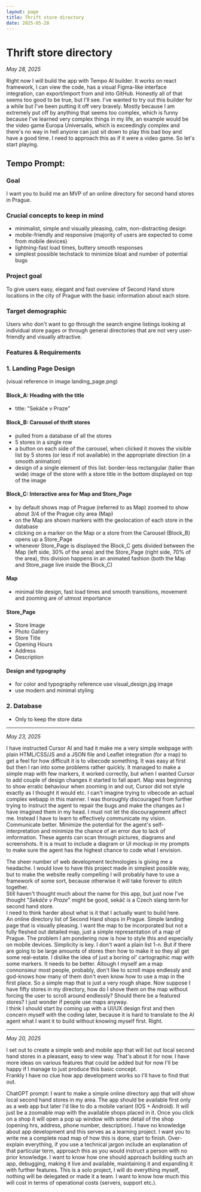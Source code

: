 ```yaml
---
layout: page
title: Thrift store directory
date: 2025-05-28
---
```


# Thrift store directory

*May 28, 2025*

Right now I will build the app with Tempo AI builder. It works on react framework, I can view the code, has a visual Figma-like interface integration, can export/import from and into GitHub. Honestly all of that seems too good to be true, but I'll see.
I've wanted to try out this builder for a while but I've been putting it off very bravely. Mostly because I am extremely put off by anything that seems too complex, which is funny because I've learned very complex things in my life, an example would be the video game Europa Universalis, which is exceedingly complex and there's no way in hell anyone can just sit down to play this bad boy and have a good time. I need to approach this as if it were a video game. So let's start playing.  

## Tempo Prompt:  

### Goal

I want you to build me an MVP of an online directory for second hand stores in Prague.   

### Crucial concepts to keep in mind

* minimalist, simple and visually pleasing, calm, non-distracting design  
* mobile-friendly and responsive (majority of users are expected to come from mobile devices)  
* lightning-fast load times, buttery smooth responses  
* simplest possible techstack to minimize bloat and number of potential bugs

### Project goal

To give users easy, elegant and fast overview of Second Hand store locations in the city of Prague with the basic information about each store.

### Target demographic

Users who don't want to go through the search engine listings looking at individual store pages or through general directories that are not very user-friendly and visually attractive.  

### Features & Requirements

### 1. Landing Page Design
(visual reference in image landing_page.png)

#### Block_A: Heading with the title
* title: "Sekáče v Praze"

#### Block_B: Carousel of thrift stores
* pulled from a database of all the stores
* 5 stores in a single row
* a button on each side of the carousel, when clicked it moves the visible list by 5 stores (or less if not available) in the appropriate direction (in a smooth animation)
* design of a single element of this list: border-less rectangular (taller than wide) image of the store with a store title in the bottom displayed on top of the image

#### Block_C: Interactive area for Map and Store_Page
* by default shows map of Prague (referred to as Map) zoomed to show about 3/4 of the Prague city area (Map)
* on the Map are shown markers with the geolocation of each store in the database
* clicking on a marker on the Map or a store from the Carousel (Block_B) opens up a Store_Page
* whenever Store_Page is displayed the Block_C gets divided between the Map (left side, 30% of the area) and the Store_Page (right side, 70% of the area), this division happens in an animated fashion (both the Map and Store_page live inside the Block_C)

#### Map
* minimal tile design, fast load times and smooth transitions, movement and zooming are of utmost importance

#### Store_Page
* Store Image
* Photo Gallery
* Store Title
* Opening Hours
* Address
* Description 

#### Design and typography
* for color and typography reference use visual_design.jpg image
* use modern and minimal styling

### 2. Database
* Only to keep the store data


---

*May 23, 2025*

I have instructed Cursor AI and had it make me a very simple webpage with plain HTML/CSS/JS and a JSON file and Leaflet integration (for a map) to get a feel for how difficult it is to vibecode something. It was easy at first but then I ran into some problems rather quickly. It managed to make a simple map with few markers, it worked correctly, but when I wanted Cursor to add couple of design changes it started to fall apart. Map was beginning to show erratic behaviour when zooming in and out, Cursor did not style exactly as I thought it would etc. I can't imagine trying to vibecode an actual complex webapp in this manner. I was thoroughly discouraged from further trying to instruct the agent to repair the bugs and make the changes as I have imagined them in my head. I must not let the discouragement affect me. Instead I have to learn to effectively communicate my vision. Communicate better. Minimize the potential for the agent's self-interpretation and minimize the chance of an error due to lack of imformation. These agents can scan through pictures, diagrams and screenshots. It is a must to include a diagram or UI mockup in my prompts to make sure the agent has the highest chance to code what I envision.

The sheer number of web development technologies is giving me a headache. I would love to have this project made in simplest possible way, but to make the website really compelling I will probably have to use a framework of some sort, because otherwise it will take forever to stitch together.  
Still haven't thought much about the name for this app, but just now I've thought "*Sekáče v Praze*" might be good, sekáč is a Czech slang term for second hand store.  
I need to think harder about what is it that I actually want to build here.  
An online directory list of Second Hand shops in Prague. Simple landing page that is visually pleasing. I want the map to be incorporated but not a fully fleshed out detailed map, just a simple representation of a map of Prague. The problem I am pondering now is how to style this and especially on mobile devices. Simplicity is key. I don't want a plain list 1-n. But if there are going to be large amounts of stores then how to make it so they all get some real-estate. I dislike the idea of just a boring ol' cartographic map with some markers. It needs to be better. Altough I myself am a map connonsieur most people, probably, don't like to scroll maps endlessly and god-knows how many of them don't even know how to use a map in the first place. 
So a simple map that is just a very rough shape. Now suppose I have fifty stores in my directory, how do I shove them on the map without forcing the user to scroll around endlessly? Should there be a featured stores? I just wonder if people use maps anyway.  
I think I should start by coming up with a UI/UX design first and then concern myself with the coding later, because it is hard to translate to the AI agent what I want it to build without knowing myself first. Right. 

---

*May 20, 2025*

I set out to create a simple web and mobile app that will list out local second hand stores in a pleasant, easy to view way. That's about it for now. I have more ideas on various features that could be added but for now I'll be happy if I manage to just produce this basic concept.  
Frankly I have no clue how app development works so I'll have to find that out.

ChatGPT prompt: 
I want to make a simple online directory app that will show local second hand stores in my area. The app should be available first only as a web app but later I'd like to do a mobile variant (IOS + Android). It will just be a zoomable map with the available shops placed in it. Once you click on a shop it will open a pop up window with some detail of the shop (opening hrs, address, phone number, description). I have no knowledge about app development and this serves as a learning project. I want you to write me a complete road map of how this is done, start to finish. Over-explain everything, if you use a technical jargon include an explanation of that particular term, approach this as you would instruct a person with no prior knowledge. I want to know how one should approach building such an app, debugging, making it live and available, maintaining it and expanding it with further features. This is a solo project, I will do everything myself, nothing will be delegated or made it a team. I want to know how much this will cost in terms of operational costs (servers, support etc.).

